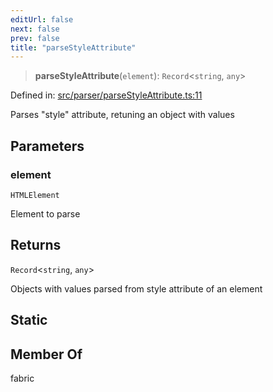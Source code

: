 ```yaml
---
editUrl: false
next: false
prev: false
title: "parseStyleAttribute"
---
```


> **parseStyleAttribute**(`element`): `Record`\<`string`, `any`\>

Defined in: [src/parser/parseStyleAttribute.ts:11](https://github.com/fabricjs/fabric.js/blob/b4f67b1cfd353d0e2763b168e07bce6b67895452/src/parser/parseStyleAttribute.ts#L11)

Parses "style" attribute, retuning an object with values

## Parameters

### element

`HTMLElement`

Element to parse

## Returns

`Record`\<`string`, `any`\>

Objects with values parsed from style attribute of an element

## Static

## Member Of

fabric

